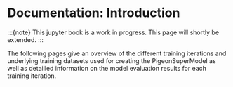 # Documentation: Introduction
:::{note}
This jupyter book is a work in progress. This page will shortly be extended.
:::

The following pages give an overview of the different training iterations and underlying training datasets used for creating the PigeonSuperModel as well as detailled information on the model evaluation results for each training iteration.